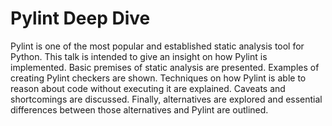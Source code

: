 # Pylint Deep Dive

Pylint is one of the most popular and established static analysis tool for Python. This talk is intended to give an insight on how Pylint is implemented. Basic premises of static analysis are presented. Examples of creating Pylint checkers are shown. Techniques on how Pylint is able to reason about code without executing it are explained. Caveats and shortcomings are discussed. Finally, alternatives are explored and essential differences between those alternatives and Pylint are outlined.
